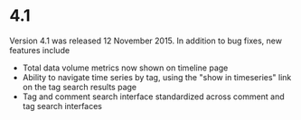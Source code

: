# 4.1

Version 4.1 was released 12 November 2015. In addition to bug fixes, new features include

* Total data volume metrics now shown on timeline page
* Ability to navigate time series by tag, using the "show in timeseries" link on the tag search results page
* Tag and comment search interface standardized across comment and tag search interfaces